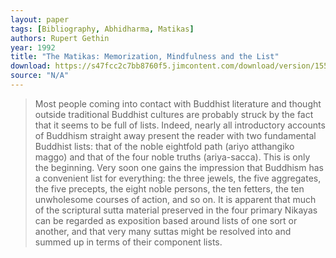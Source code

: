 ```yaml
---
layout: paper
tags: [Bibliography, Abhidharma, Matikas]
authors: Rupert Gethin
year: 1992
title: "The Matikas: Memorization, Mindfulness and the List"
download: https://s47fcc2c7bb8760f5.jimcontent.com/download/version/1553316339/module/14021365924/name/Gethin%2C%20Rupert%3B%20The%20M%C4%81tik%C4%81s%20--%20Memorization%2C%20Mindfulness%20and%20the%20List.pdf
source: "N/A"
---
```


> Most people coming into contact with Buddhist literature and thought outside traditional Buddhist cultures are probably struck by the fact that it
seems to be full of lists. Indeed, nearly all introductory accounts of Buddhism straight away present the reader with two fundamental Buddhist lists: that of the noble eightfold path (ariyo atthangiko maggo) and that of the four noble truths (ariya-sacca). This is only the beginning. Very soon one gains the impression that Buddhism has a convenient list for everything: the three jewels, the five aggregates, the five precepts, the eight noble persons, the ten fetters, the ten unwholesome courses of action, and so on. It is apparent that much of the scriptural sutta material preserved in the four primary Nikayas can be regarded as exposition based around lists of one sort or another, and that very many suttas might be resolved into and summed up in terms of their component lists.
